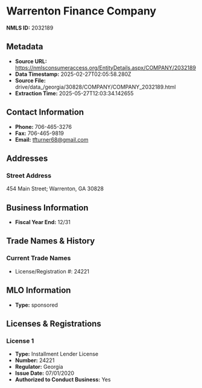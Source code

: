 # Warrenton Finance Company

**NMLS ID:** 2032189

## Metadata
- **Source URL:** https://nmlsconsumeraccess.org/EntityDetails.aspx/COMPANY/2032189
- **Data Timestamp:** 2025-02-27T02:05:58.280Z
- **Source File:** drive/data_/georgia/30828/COMPANY/COMPANY_2032189.html
- **Extraction Time:** 2025-05-27T12:03:34.142655

## Contact Information
- **Phone:** 706-465-3276
- **Fax:** 706-465-9819
- **Email:** tfturner68@gmail.com

## Addresses
### Street Address
454 Main Street; Warrenton, GA 30828

## Business Information
- **Fiscal Year End:** 12/31

## Trade Names & History
### Current Trade Names
- License/Registration #: 24221

## MLO Information
- **Type:** sponsored

## Licenses & Registrations

### License 1
- **Type:** Installment Lender License
- **Number:** 24221
- **Regulator:** Georgia
- **Issue Date:** 07/01/2020
- **Authorized to Conduct Business:** Yes
